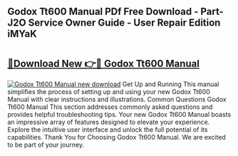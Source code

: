 ## Godox Tt600 Manual PDf Free Download - Part-J2O Service Owner Guide - User Repair Edition iMYaK

# <h2><a href="http://bc27482.oget.top/?id=Godox+Tt600+Manual">🔗Download New 👉🔴 Godox Tt600 Manual</a></h2>

[![Godox Tt600 Manual new download](https://i.imgur.com/5g1atiW.png)](http://bc27482.oget.top/?id=Godox+Tt600+Manual)
Get Up and Running This manual simplifies the process of setting up and using your new Godox Tt600 Manual with clear instructions and illustrations. Common Questions Godox Tt600 Manual This section addresses commonly asked questions and provides helpful troubleshooting tips. Your new Godox Tt600 Manual boasts an impressive array of features designed to elevate your experience. Explore the intuitive user interface and unlock the full potential of its capabilities. Thank You for Choosing Godox Tt600 Manual. We are excited to be part of your journey.
